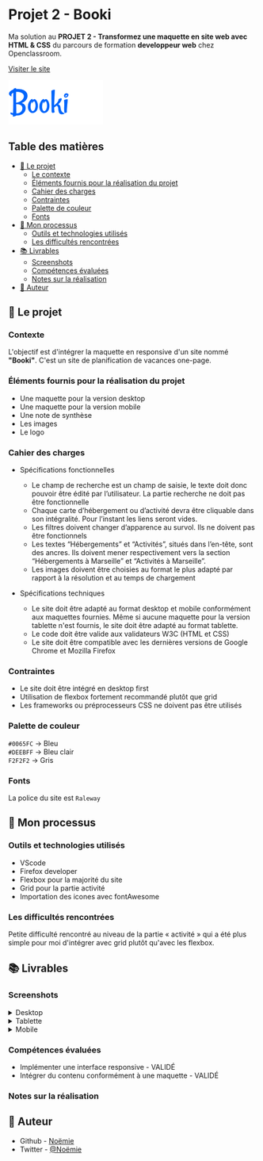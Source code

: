 # Projet 2 - Booki 

Ma solution au __PROJET 2 - Transformez une maquette en site web avec HTML & CSS__ du parcours de formation __developpeur web__ chez Openclassroom.

[Visiter le site](https://vcna-0.github.io/Booki/)

![Booki](./images/logo/Booki.png) 


## Table des matières

- [🚀 Le projet](#le-projet)
  - [Le contexte](#le-contexte)
  - [Éléments fournis pour la réalisation du projet](#éléments-fournis-pour-la-réalisation-du-projet)
  - [Cahier des charges](#cahier-des-charges)
  - [Contraintes](#contraintes)
  - [Palette de couleur](#palette-de-couleur)
  - [Fonts](#fonts)
- [🔨 Mon processus](#mon-processus)
  - [Outils et technologies utilisés](#outils-et-technologies-utilisés)
  - [Les difficultés rencontrées](#Les-difficultés-rencontrées)
- [📚 Livrables](#livrables)
  - [Screenshots](#screenshots)
  - [Compétences évaluées](#compétences-évaluées)
  - [Notes sur la réalisation](#notes-sur-la-réalisation)
- [👷 Auteur](#auteur)

  
  
  
## 🚀 Le projet

### Contexte

L'objectif est d'intégrer la maquette en responsive d'un site nommé __"Booki"__. 
C'est un site de planification de vacances one-page. 

### Éléments fournis pour la réalisation du projet

* Une maquette pour la version desktop
* Une maquette pour la version mobile
* Une note de synthèse
* Les images
* Le logo

### Cahier des charges

* Spécifications fonctionnelles
  * Le champ de recherche est un champ de saisie, le texte doit donc pouvoir être édité par l’utilisateur. La partie recherche ne doit pas être fonctionnelle
  * Chaque carte d’hébergement ou d’activité devra être cliquable dans son intégralité. Pour l’instant les liens seront vides.
  * Les filtres doivent changer d’apparence au survol. Ils ne doivent pas être fonctionnels
  * Les textes “Hébergements” et “Activités”, situés dans l’en-tête, sont des ancres. Ils doivent mener respectivement vers la section “Hébergements à Marseille” et “Activités à Marseille”.
  * Les images doivent être choisies au format le plus adapté par rapport à la résolution et au temps de chargement

* Spécifications techniques
  * Le site doit être adapté au format desktop et mobile conformément aux maquettes fournies. Même si aucune maquette pour la version tablette n'est fournis, le site doit être adapté au format tablette.
  * Le code doit être valide aux validateurs W3C (HTML et CSS)
  * Le site doit être compatible avec les dernières versions de Google Chrome et Mozilla Firefox

### Contraintes

* Le site doit être intégré en desktop first
* Utilisation de flexbox fortement recommandé plutôt que grid
* Les frameworks ou préprocesseurs CSS ne doivent pas être utilisés

### Palette de couleur

`#0065FC` → Bleu  
`#DEEBFF` → Bleu clair  
`F2F2F2`  → Gris  

### Fonts

La police du site est `Raleway`

## 🔨 Mon processus

### Outils et technologies utilisés

* VScode
* Firefox developer
* Flexbox pour la majorité du site
* Grid pour la partie activité
* Importation des icones avec fontAwesome

### Les difficultés rencontrées

Petite difficulté rencontré au niveau de la partie « activité » qui a été plus simple pour moi d'intégrer avec grid plutôt qu'avec les flexbox.

## 📚 Livrables

### Screenshots

<details>
  <summary>Desktop</summary>
  <p align="center">
    <img src="./screenshots/booki-desktop.png" alt=""/>
  </p>
</details>

<details>
  <summary>Tablette</summary>
  <p align="center">
    <img src="./screenshots/booki-tablette.png" alt=""/>
  </p>
</details>

<details>
  <summary>Mobile</summary>
  <p align="center">
    <img src="./screenshots/booki-mobile.png" alt=""/>
  </p>
</details>

### Compétences évaluées

* Implémenter une interface responsive - VALIDÉ
* Intégrer du contenu conformément à une maquette - VALIDÉ

### Notes sur la réalisation

## 👷 Auteur

- Github - [Noëmie](https://github.com/Vcna-0)
- Twitter - [@Noëmie](https://twitter.com/Odymonie)



